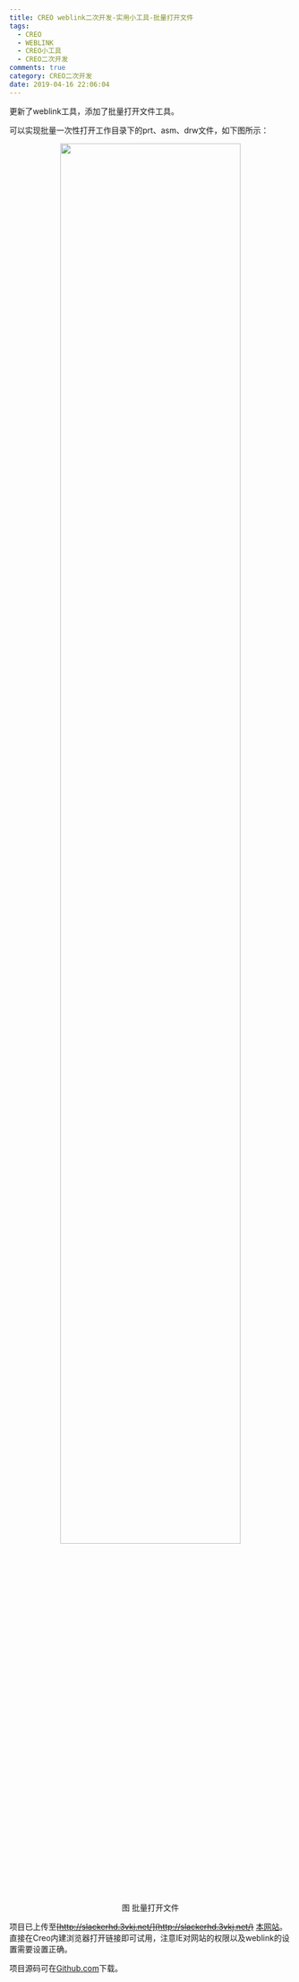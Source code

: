 ```yaml
---
title: CREO weblink二次开发-实用小工具-批量打开文件
tags:
  - CREO
  - WEBLINK
  - CREO小工具
  - CREO二次开发
comments: true
category: CREO二次开发
date: 2019-04-16 22:06:04
---
```



更新了weblink工具，添加了批量打开文件工具。

可以实现批量一次性打开工作目录下的prt、asm、drw文件，如下图所示：

<div align="center">
    <img src="/img/proe/weblinktool8.png" style="width:80%" align="center"/>
    <p>图 批量打开文件</p>
</div>

项目已上传至~~[http://slackerhd.3vkj.net/](http://slackerhd.3vkj.net/)~~ [本网站](http://weblink.hudi.site)。直接在Creo内建浏览器打开链接即可试用，注意IE对网站的权限以及weblink的设置需要设置正确。

项目源码可在<a href="https://github.com/slacker-HD/creo_weblink" target="_blank">Github.com</a>下载。
